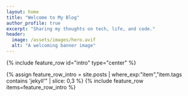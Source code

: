 ```yaml
---
layout: home
title: "Welcome to My Blog"
author_profile: true
excerpt: "Sharing my thoughts on tech, life, and code."
header:
  image: /assets/images/hero.avif
  alt: "A welcoming banner image"
---
```


{% include feature_row id="intro" type="center" %}

{% assign feature_row_intro = site.posts | where_exp:"item","item.tags contains 'jekyll'" | slice: 0,3 %}
{% include feature_row items=feature_row_intro %}
